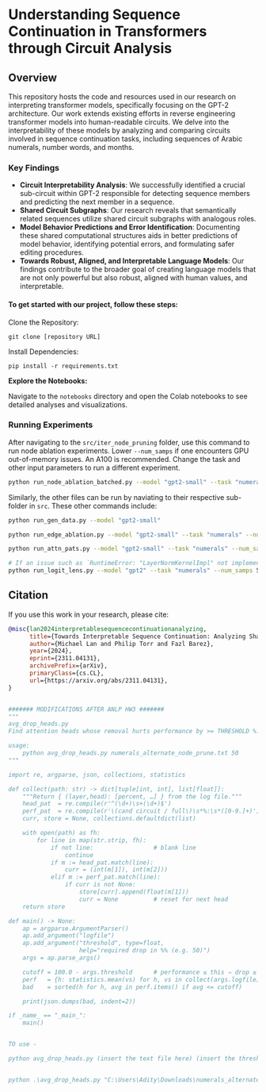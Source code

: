 # Understanding Sequence Continuation in Transformers through Circuit Analysis 

## Overview

This repository hosts the code and resources used in our research on interpreting transformer models, specifically focusing on the GPT-2 architecture. Our work extends existing efforts in reverse engineering transformer models into human-readable circuits. We delve into the interpretability of these models by analyzing and comparing circuits involved in sequence continuation tasks, including sequences of Arabic numerals, number words, and months.

### Key Findings

- **Circuit Interpretability Analysis**: We successfully identified a crucial sub-circuit within GPT-2 responsible for detecting sequence members and predicting the next member in a sequence.
- **Shared Circuit Subgraphs**: Our research reveals that semantically related sequences utilize shared circuit subgraphs with analogous roles.
- **Model Behavior Predictions and Error Identification**: Documenting these shared computational structures aids in better predictions of model behavior, identifying potential errors, and formulating safer editing procedures.
- **Towards Robust, Aligned, and Interpretable Language Models**: Our findings contribute to the broader goal of creating language models that are not only powerful but also robust, aligned with human values, and interpretable.


#### To get started with our project, follow these steps:

Clone the Repository: 

`` git clone [repository URL] ``

Install Dependencies:

`` pip install -r requirements.txt ``

**Explore the Notebooks:**

Navigate to the ``notebooks`` directory and open the Colab notebooks to see detailed analyses and visualizations.

### Running Experiments

After navigating to the `src/iter_node_pruning` folder, use this command to run node ablation experiments. Lower `--num_samps` if one encounters GPU out-of-memory issues. An A100 is recommended. Change the task and other input parameters to run a different experiment.

```bash
python run_node_ablation_batched.py --model "gpt2-small" --task "numerals" --num_samps 512 --threshold 20 --one_iter
```

Similarly, the other files can be run by naviating to their respective sub-folder in `src`. These other commands include:

```bash
python run_gen_data.py --model "gpt2-small" 

python run_edge_ablation.py --model "gpt2-small" --task "numerals" --num_samps 512 --threshold 0.8

python run_attn_pats.py --model "gpt2-small" --task "numerals" --num_samps 128 

# If an issue such as `RuntimeError: "LayerNormKernelImpl" not implemented for 'Half'`, it could be due to the GPU not being powerful enough.
python run_logit_lens.py --model "gpt2" --task "numerals" --num_samps 512
```

## Citation

If you use this work in your research, please cite:

```bibtex
@misc{lan2024interpretablesequencecontinuationanalyzing,
      title={Towards Interpretable Sequence Continuation: Analyzing Shared Circuits in Large Language Models}, 
      author={Michael Lan and Philip Torr and Fazl Barez},
      year={2024},
      eprint={2311.04131},
      archivePrefix={arXiv},
      primaryClass={cs.CL},
      url={https://arxiv.org/abs/2311.04131}, 
}


####### MODIFICATIONS AFTER ANLP HW3 #######
"""
avg_drop_heads.py
Find attention heads whose removal hurts performance by >= THRESHOLD %.

usage:
    python avg_drop_heads.py numerals_alternate_node_prune.txt 50
"""

import re, argparse, json, collections, statistics

def collect(path: str) -> dict[tuple[int, int], list[float]]:
    """Return { (layer,head): [percent, …] } from the log file."""
    head_pat  = re.compile(r'^(\d+)\s+(\d+)$')
    perf_pat  = re.compile(r'\(cand circuit / full\)\s*%:\s*([0-9.]+)')
    curr, store = None, collections.defaultdict(list)

    with open(path) as fh:
        for line in map(str.strip, fh):
            if not line:                 # blank line
                continue
            if m := head_pat.match(line):
                curr = (int(m[1]), int(m[2]))
            elif m := perf_pat.match(line):
                if curr is not None:
                    store[curr].append(float(m[1]))
                    curr = None          # reset for next head
    return store

def main() -> None:
    ap = argparse.ArgumentParser()
    ap.add_argument("logfile")
    ap.add_argument("threshold", type=float,
                    help="required drop in %% (e.g. 50)")
    args = ap.parse_args()

    cutoff = 100.0 - args.threshold      # performance ≤ this ⇒ drop ≥ threshold
    perf   = {h: statistics.mean(vs) for h, vs in collect(args.logfile).items()}
    bad    = sorted(h for h, avg in perf.items() if avg <= cutoff)

    print(json.dumps(bad, indent=2))

if _name_ == "_main_":
    main()


TO use -

python avg_drop_heads.py (insert the text file here) (insert the threshold)


python .\avg_drop_heads.py "C:\Users\Adity\Downloads\numerals_alternate_node_prune.txt" 50 > output.json